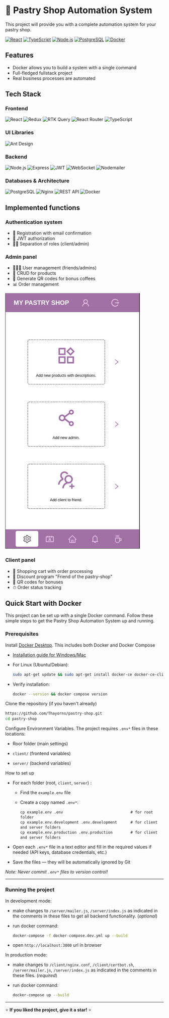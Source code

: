 # 🍰 Pastry Shop Automation System

This project will provide you with a complete automation system for your pastry shop.

[![React](https://img.shields.io/badge/-React-61DAFB?style=for-the-badge&logo=react&logoColor=white)](https://reactjs.org/)
[![TypeScript](https://img.shields.io/badge/-TypeScript-3178C6?style=for-the-badge&logo=typescript&logoColor=white)](https://www.typescriptlang.org/)
[![Node.js](https://img.shields.io/badge/-Node.js-339933?style=for-the-badge&logo=node.js&logoColor=white)](https://nodejs.org/)
[![PostgreSQL](https://img.shields.io/badge/-PostgreSQL-4169E1?style=for-the-badge&logo=postgresql&logoColor=white)](https://www.postgresql.org/)
[![Docker](https://img.shields.io/badge/-Docker-2496ED?style=for-the-badge&logo=docker&logoColor=white)](https://www.docker.com/get-started/)

## Features

- Docker allows you to build a system with a single command
- Full-fledged fullstack project
- Real business processes are automated

## Tech Stack

### Frontend
![React](https://img.shields.io/badge/-React-61DAFB?style=flat&logo=react&logoColor=black)
![Redux](https://img.shields.io/badge/-Redux-764ABC?style=flat&logo=redux&logoColor=white)
![RTK Query](https://img.shields.io/badge/-RTK_Query-764ABC?style=flat&logo=redux&logoColor=white)
![React Router](https://img.shields.io/badge/-React_Router-CA4245?style=flat&logo=react-router&logoColor=white)
![TypeScript](https://img.shields.io/badge/-TypeScript-3178C6?style=flat&logo=typescript&logoColor=white)

### UI Libraries
![Ant Design](https://img.shields.io/badge/-Ant_Design-0170FE?style=flat&logo=ant-design&logoColor=white)

### Backend
![Node.js](https://img.shields.io/badge/-Node.js-339933?style=flat&logo=node.js&logoColor=white)
![Express](https://img.shields.io/badge/-Express-000000?style=flat&logo=express&logoColor=white)
![JWT](https://img.shields.io/badge/-JWT-000000?style=flat&logo=json-web-tokens&logoColor=white)
![WebSocket](https://img.shields.io/badge/-WebSocket-010101?style=flat&logo=websocket&logoColor=white)
![Nodemailer](https://img.shields.io/badge/-Nodemailer-009688?style=flat&logo=gmail&logoColor=white)

### Databases & Architecture
![PostgreSQL](https://img.shields.io/badge/-PostgreSQL-4169E1?style=flat&logo=postgresql&logoColor=white)
![Nginx](https://img.shields.io/badge/-Nginx-009639?style=flat&logo=nginx&logoColor=white)
![REST API](https://img.shields.io/badge/-REST_API-FF6C37?style=flat&logo=api&logoColor=white)
![Docker](https://img.shields.io/badge/-Docker-2496ED?style=flat&logo=docker&logoColor=white)

## Implemented functions

### Authentication system
- 📧 Registration with email confirmation
- 🔑 JWT authorization
- 👨‍💼 Separation of roles (client/admin)

### Admin panel
- 🧑‍🤝‍🧑 User management (friends/admins)
- 🍪 CRUD for products
- 🎁 Generate QR codes for bonus coffees
- 📊 Order management

![admin-panel](./github-info/admin-panel-section.png)

### Client panel
- 🛒 Shopping cart with order processing
- 🎫 Discount program "Friend of the pastry-shop"
- 📱 QR codes for bonuses
- ⏱ Order status tracking

## Quick Start with Docker

This project can be set up with a single Docker command. Follow these simple steps to get the Pastry Shop Automation System up and running.

### Prerequisites

Install [Docker Desktop](https://www.docker.com/get-started/). This includes both Docker and Docker Compose

- [Installation guide for Windows/Mac](https://docs.docker.com/desktop/)

- For Linux (Ubuntu/Debian):

    ```bash
    sudo apt-get update && sudo apt-get install docker-ce docker-ce-cli containerd.io docker-compose-plugin
    ```
- Verify installation:

    ```bash
    docker --version && docker compose version
    ```
    
Clone the repository (if you haven't already)

```bash
https://github.com/Thayorns/pastry-shop.git
cd pastry-shop
```

Configure Environment Variables. The project requires `.env*` files in these locations:

- Roor folder (main settings)

- `client/` (frontend variables)

- `server/` (backend variables)

How to set up

- For each folder (root, `client`, `server`) :
    
    - Find the `example.env` file
    - Create a copy named `.env*`:

        ```
        cp example.env .env                              # for root folder
        cp example.env.development .env.development      # for client and server folders
        cp example.env.production .env.production        # for client and server folders
        ```
- Open each `.env*` file in a text editor and fill in the required values if needed (API keys, database credentials, etc.)

- Save the files — they will be automatically ignored by Git

*Note: Never commit `.env*` files to version control!*

---
### Running the project

In development mode:

-  make changes to `/server/mailer.js`, `/server/index.js` as indicated in the comments in these files to get all backend functionality. (*optional*)

- run docker command:

    ```bash
    docker-compose -f docker-compose.dev.yml up --build
    ```

- open `http://localhost:3000` url in browser

In production mode:

- make changes to `/client/nginx.conf`, `/client/certbot.sh`, `/server/mailer.js`, `/server/index.js` as indicated in the comments in these files. (*required*)

- run docker command:

    ```bash
    docker-compose up --build
    ```
---

⭐ **If you liked the project, give it a star!** ⭐